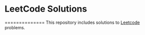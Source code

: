 # LeetCode Solutions
==============
This repository includes solutions to [Leetcode](https://oj.leetcode.com/problemset/algorithms/) problems.
